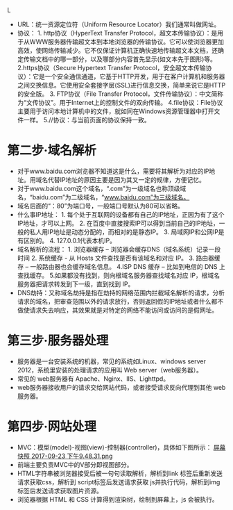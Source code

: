 L
- URL：统一资源定位符（Uniform Resource Locator）我们通常叫做网址。
- 协议：
         1. http协议（HyperText Transfer Protocol，超文本传输协议）：是用于从WWW服务器传输超文本到本地浏览器的传输协议。它可以使浏览器更加高效，使网络传输减少。它不仅保证计算机正确快速地传输超文本文档，还确定传输文档中的哪一部分，以及哪部分内容首先显示(如文本先于图形)等。
         2.https协议（Secure Hypertext Transfer Protocol，安全超文本传输协议）：它是一个安全通信通道，它基于HTTP开发，用于在客户计算机和服务器之间交换信息。它使用安全套接字层(SSL)进行信息交换，简单来说它是HTTP的安全版。
         3. FTP协议（File Transfer Protocol，文件传输协议）：中文简称为“文传协议”。用于Internet上的控制文件的双向传输。
         4.file协议：File协议主要用于访问本地计算机中的文件，就如同在Windows资源管理器中打开文件一样。 
         5.//协议：与当前页面的协议保持一致。
# 第二步·域名解析
- 对于www.baidu.com浏览器不知道这是什么，需要将其解析为对应的IP地址。用域名代替IP地址的原因主要是因为其又一定的规律，方便记忆。
- 对于www.baidu.com这个域名，“.com”为一级域名也称顶级域名，“baidu.com”为二级域名，“www.baidu.com”为三级域名。
- 域名后面的“：80”为端口号，一般端口号默认为80可以省略。
- 什么事IP地址：
      1. 每个处于互联网的设备都有自己的IP地址，正因为有了这个IP地址，才可以上网。
      2. 在百度中直接搜索IP可以得到当前自己的IP地址，一般的私人用IP地址是动态分配的，而相对的是静态IP。
      3. 局域网IP和公网IP是有区别的。
      4. 127.0.0.1代表本机IP。
- 域名解析的流程：
      1. 浏览器缓存 – 浏览器会缓存DNS（域名系统）记录一段时间
      2. 系统缓存 - 从 Hosts 文件查找是否有该域名和对应 IP。
      3. 路由器缓存 – 一般路由器也会缓存域名信息。
      4.ISP DNS 缓存 – 比如到电信的 DNS 上查找缓存。
      5.如果都没有找到，则向根域名服务器查找域名对应 IP，根域名服务器把请求转发到下一级，直到找到 IP。
- DNS劫持：又称域名劫持是指在劫持的网络范围内拦截域名解析的请求，分析请求的域名，把审查范围以外的请求放行，否则返回假的IP地址或者什么都不做使请求失去响应，其效果就是对特定的网络不能访问或访问的是假网址。
# 第三步·服务器处理
- 服务器是一台安装系统的机器，常见的系统如Linux、windows server 2012，系统里安装的处理请求的应用叫 Web server（web服务器）。
- 常见的 web服务器有 Apache、Nginx、IIS、Lighttpd。
- web服务器接收用户的请求交给网站代码，或者接受请求反向代理到其他 web服务器。
# 第四步·网站处理
- MVC：模型(model)-视图(view)-控制器(controller)，具体如下图所示：
 [屏幕快照 2017-09-23 下午9.48.31.png](http://upload-images.jianshu.io/upload_images/8002989-ae542175a6a5370c.png?imageMogr2/auto-orient/strip%7CimageView2/2/w/1240)
- 前端主要负责MVC中的V部分即视图部分。
- HTML字符串被浏览器接受后被一句句读取解析，解析到link 标签后重新发送请求获取css，解析到 script标签后发送请求获取 js并执行代码，解析到img 标签后发送请求获取图片资源。
- 浏览器根据 HTML 和 CSS 计算得到渲染树，绘制到屏幕上，js 会被执行。

